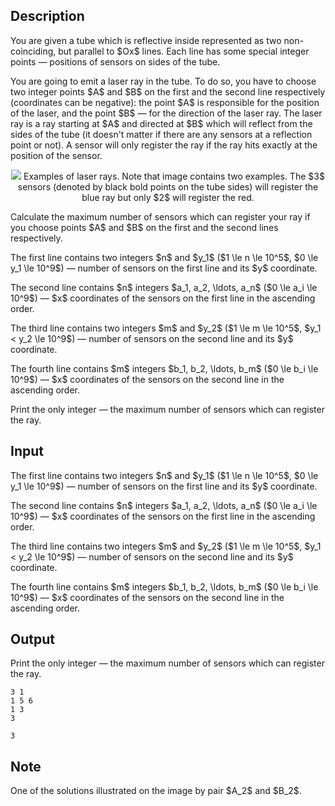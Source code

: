 ## Description

<div><p>You are given a tube which is reflective inside represented as two non-coinciding, but parallel to $Ox$ lines. Each line has some special integer points&nbsp;— positions of sensors on sides of the tube.</p><p>You are going to emit a laser ray in the tube. To do so, you have to choose <span class="tex-font-style-bf">two</span> integer points $A$ and $B$ on the first and the second line respectively (coordinates can be negative): the point $A$ is responsible for the position of the laser, and the point $B$&nbsp;— for the direction of the laser ray. The laser ray is a ray starting at $A$ and directed at $B$ which will reflect from the sides of the tube (it doesn't matter if there are any sensors at a reflection point or not). A sensor will only register the ray if the ray hits exactly at the position of the sensor.</p><center> <img class="tex-graphics" src="file://eqdeKfAK.png" style="max-width: 100.0%;max-height: 100.0%;">  <span class="tex-font-size-small">Examples of laser rays. Note that image contains two examples. The $3$ sensors (denoted by black bold points on the tube sides) will register the blue ray but only $2$ will register the red.</span> </center><p>Calculate the maximum number of sensors which can register your ray if you choose points $A$ and $B$ on the first and the second lines respectively.</p></div><div class="input-specification"><p>The first line contains two integers $n$ and $y_1$ ($1 \le n \le 10^5$, $0 \le y_1 \le 10^9$)&nbsp;— number of sensors on the first line and its $y$ coordinate.</p><p>The second line contains $n$ integers $a_1, a_2, \ldots, a_n$ ($0 \le a_i \le 10^9$)&nbsp;— $x$ coordinates of the sensors on the first line in the ascending order.</p><p>The third line contains two integers $m$ and $y_2$ ($1 \le m \le 10^5$, $y_1 &lt; y_2 \le 10^9$)&nbsp;— number of sensors on the second line and its $y$ coordinate. </p><p>The fourth line contains $m$ integers $b_1, b_2, \ldots, b_m$ ($0 \le b_i \le 10^9$)&nbsp;— $x$ coordinates of the sensors on the second line in the ascending order.</p></div><div class="output-specification"><p>Print the only integer&nbsp;— the maximum number of sensors which can register the ray.</p></div>

## Input

<p>The first line contains two integers $n$ and $y_1$ ($1 \le n \le 10^5$, $0 \le y_1 \le 10^9$)&nbsp;— number of sensors on the first line and its $y$ coordinate.</p><p>The second line contains $n$ integers $a_1, a_2, \ldots, a_n$ ($0 \le a_i \le 10^9$)&nbsp;— $x$ coordinates of the sensors on the first line in the ascending order.</p><p>The third line contains two integers $m$ and $y_2$ ($1 \le m \le 10^5$, $y_1 &lt; y_2 \le 10^9$)&nbsp;— number of sensors on the second line and its $y$ coordinate. </p><p>The fourth line contains $m$ integers $b_1, b_2, \ldots, b_m$ ($0 \le b_i \le 10^9$)&nbsp;— $x$ coordinates of the sensors on the second line in the ascending order.</p>

## Output

<p>Print the only integer&nbsp;— the maximum number of sensors which can register the ray.</p>





```input1
3 1
1 5 6
1 3
3

```




```output1
3

```



## Note

<p>One of the solutions illustrated on the image by pair $A_2$ and $B_2$.</p>
